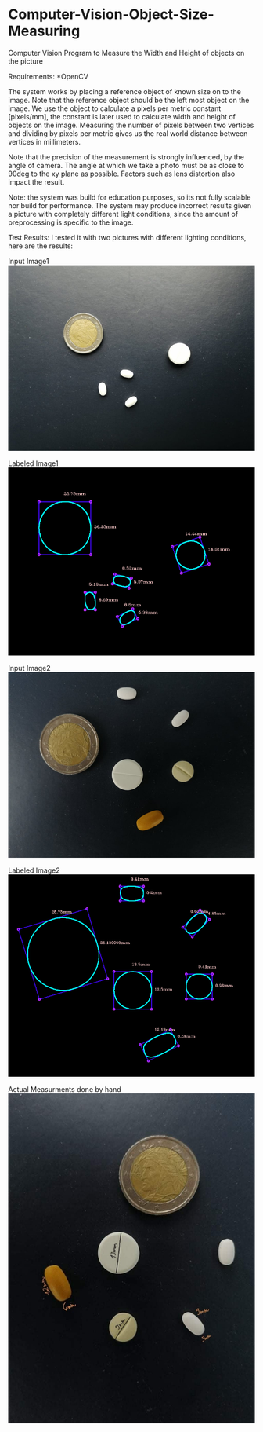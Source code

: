 # Computer-Vision-Object-Size-Measuring
Computer Vision Program to Measure the Width and Height of objects on the picture

Requirements:
    *OpenCV

The system works by placing a reference object of known size on to the image.
Note that the reference object should be the left most object on the image.
We use the object to calculate a pixels per metric constant [pixels/mm],
the constant is later used to calculate width and height of objects on the image.
Measuring the number of pixels between two vertices and dividing by
pixels per metric gives us the real world distance between vertices in millimeters.

Note that the precision of the measurement is strongly influenced, by the angle of
camera. The angle at which we take a photo must be as close to 90deg to the xy plane
as possible. Factors such as lens distortion also impact the result.

Note:
    the system was build for education purposes, so its not fully scalable nor build for performance. 
    The system may produce incorrect results given a picture with completely different
    light conditions, since the amount of preprocessing is specific to the image.
  
Test Results:
    I tested it with two pictures with different lighting conditions, here are the
    results:
 
Input Image1
![](test_image1.jpg)

Labeled Image1
![](test_image1_results.jpg)

Input Image2
![](test_image2.jpg) 

Labeled Image2
![](test_image2_results.jpg)
 
Actual Measurments done by hand
![](real.jpg)
  
    
